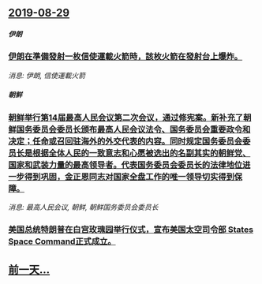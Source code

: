 ## [2019-08-29](/news/2019/08/29/index.md)

##### 伊朗
### [伊朗在準備發射一枚信使運載火箭時，該枚火箭在發射台上爆炸。 ](/news/2019/08/29/伊朗在準備發射一枚信使運載火箭時-該枚火箭在發射台上爆炸.md)
_消息: 伊朗, 信使運載火箭_

##### 朝鲜
### [朝鲜举行第14届最高人民会议第二次会议，通过修宪案。新补充了朝鲜国务委员会委员长颁布最高人民会议法令、国务委员会重要政令和决定；任命或召回驻海外的外交代表的内容。同时规定国务委员会委员长是根据全体人民的一致意志和心愿被选出的名副其实的朝鲜党、国家和武装力量的最高领导者。代表国务委员会委员长的法律地位进一步得到巩固，金正恩同志对国家全盘工作的唯一领导切实得到保障。 ](/news/2019/08/29/朝鲜举行第14届最高人民会议第二次会议-通过修宪案-新补充了朝鲜国务委员会委员长颁布最高人民会议法令-国务委员会重要政令.md)
_消息: 最高人民会议, 朝鲜, 朝鲜国务委员会委员长_

##### 
### [美国总统特朗普在白宫玫瑰园举行仪式，宣布美国太空司令部 States Space Command正式成立。 ](/news/2019/08/29/美国总统特朗普在白宫玫瑰园举行仪式-宣布美国太空司令部-States-Space-Command正式成立.md)
## [前一天...](/news/2019/08/28/index.md)

